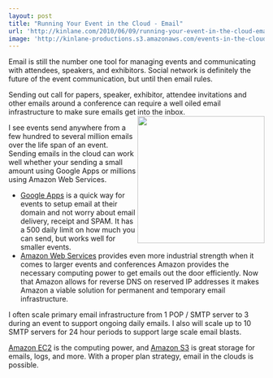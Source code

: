 ```yaml
---
layout: post
title: "Running Your Event in the Cloud - Email"
url: 'http://kinlane.com/2010/06/09/running-your-event-in-the-cloud-email/'
image: 'http://kinlane-productions.s3.amazonaws.com/events-in-the-clouds/email_icon.jpg'
---
```


Email is still the number one tool for managing events and communicating with attendees, speakers, and exhibitors. Social network is definitely the future of the event communication, but until then email rules.

Sending out call for papers, speaker, exhibitor, attendee invitations and other emails around a conference can require a well oiled email infrastructure to make sure emails get into the inbox.<img title="Event Email in the Clouds" src="http://kinlane-productions.s3.amazonaws.com/events-in-the-clouds/email_icon.jpg" alt="" width="250" align="right" />

I see events send anywhere from a few hundred to several million emails over the life span of an event. Sending emails in the cloud can work well whether your sending a small amount using Google Apps or millions using Amazon Web Services.

  * [Google Apps][1] is a quick way for events to setup email at their domain and not worry about email delivery, receipt and SPAM. It has a 500 daily limit on how much you can send, but works well for smaller events.
  * [Amazon Web Services][2] provides even more industrial strength when it comes to larger events and conferences
Amazon provides the necessary computing power to get emails out the door efficiently. Now that Amazon allows for reverse DNS on reserved IP addresses it makes Amazon a viable solution for permanent and temporary email infrastructure.

I often scale primary email infrastructure from 1 POP / SMTP server to 3 during an event to support ongoing daily emails. I also will scale up to 10 SMTP servers for 24 hour periods to support large scale email blasts.

[Amazon EC2][3] is the computing power, and [Amazon S3][4] is great storage for emails, logs, and more. With a proper plan strategy, email in the clouds is possible.

   [1]: http://www.google.com/a/
   [2]: http://aws.amazon.com/
   [3]: http://aws.amazon.com/ec2/
   [4]: http://aws.amazon.com/s3/
